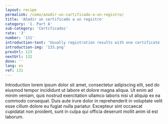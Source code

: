 ```yaml
---
layout: recipe
permalink: /como/anadir-un-cartificado-a-un-registro/
title: 'Añadir un certificado a un registro'
category: '1. Part A'
sub-category: 'Certificados'
rate: '3'
number: '131'
introduction-text: 'Usually registration results with one certificate (of same name). Still there can be the case where result of registration is more than one certificate'
introduction-img: '133.png'
prevUrl: 123
nextUrl: 132
done: ''
lang: es
ref: 131
---
```


Introduction lorem ipsum dolor sit amet, consectetur adipiscing elit, sed do eiusmod tempor incididunt ut labore et dolore magna aliqua. Ut enim ad minim veniam, quis nostrud exercitation ullamco laboris nisi ut aliquip ex ea commodo consequat. Duis aute irure dolor in reprehenderit in voluptate velit esse cillum dolore eu fugiat nulla pariatur. Excepteur sint occaecat cupidatat non proident, sunt in culpa qui officia deserunt mollit anim id est laborum.

